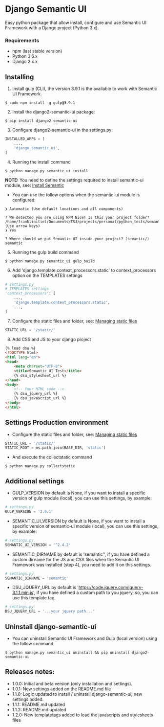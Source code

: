 # Django Semantic UI
Easy python package that allow install, configure and use Semantic UI Framework with a Django project (Python 3.x).

### Requirements
- npm (last stable version)
- Python 3.6.x
- Django 2.x.x

## Installing
1) Install gulp (CLI), the version 3.9.1 is the available to work with Semantic UI Framework.
```shell
$ sudo npm install -g gulp@3.9.1
```

2) Install the django2-semantic-ui package:
```shell
$ pip install django2-semantic-ui
```

3) Configure django2-semantic-ui in the settings.py:
```python
INSTALLED_APPS = [
    ...,
    'django_semantic_ui',
]
```

4) Running the install command
```shell
$ python manage.py semantic_ui install
```
**NOTE:** You need to define the settings required to install semantic-ui module, see: [Install Semantic](https://semantic-ui.com/introduction/getting-started.html)
- You can use the follow options when the semantic-ui module is configured:
```shell
❯ Automatic (Use default locations and all components)

? We detected you are using NPM Nice! Is this your project folder? /home/franklinitiel/Documents/TSJ/projects/personal/python_tests/semanticui/static (Use arrow keys)
❯ Yes

? Where should we put Semantic UI inside your project? (semantic/) semantic
```

5) Running the gulp build command
```shell
$ python manage.py semantic_ui gulp_build
```

6) Add 'django.template.context_processors.static' to context_processors option on the TEMPLATES settings
```python
# settings.py
# TEMPLATES settings
'context_processors': [
    ...,
    'django.template.context_processors.static',
    ...,
]
```

7) Configure the static files and folder, see: [Managing static files](https://docs.djangoproject.com/en/2.1/howto/static-files/)
```python
STATIC_URL = '/static/'
```

8) Add CSS and JS to your django project
```html
{% load dsu %}
<!DOCTYPE html>
<html lang="en">
<head>
    <meta charset="UTF-8">
    <title>Semantic UI Test</title>
    {% dsu_stylesheet_url %}
</head>
<body>
    <!-- Your HTML code -->
    {% dsu_jquery_url %}
    {% dsu_javascript_url %}
</body>
</html>
```

## Settings Production environment
- Configure the static files and folder, see: [Managing static files](https://docs.djangoproject.com/en/1.11/howto/static-files/)
```python
STATIC_URL = '/static/'
STATIC_ROOT = os.path.join(BASE_DIR, 'static')
```
- And execute the collectstatic command
```shell
$ python manage.py collectstatic
```

## Additional settings
- GULP_VERSION by default is None, if you want to install a specific version of gulp module (local), you can use this settings, by example:
```python
# settings.py
GULP_VERSION = '3.9.1'
```
- SEMANTIC_UI_VERSION by default is None, if you want to install a specific version of semantic-ui module (local), you can use this settings, by example:
```python
# settings.py
SEMANTIC_UI_VERSION = '^2.4.2'
```
- SEMANTIC_DIRNAME by default is 'semantic'', if you have defined a custom dirname for the JS and CSS files when the Semantic UI Framework was installed (step 4), you need to add it on this settings.
```python
# settings.py
SEMANTIC_DIRNAME = 'semantic'
```
- DSU_JQUERY_URL by default is 'https://code.jquery.com/jquery-3.1.1.min.js', if you have defined a custom path to you jquery, so, you can use this template tag.
```python
# settings.py
DSU_JQUERY_URL = '...your jquery path...'
```

## Uninstall django-semantic-ui
- You can uninstall Semantic UI Framework and Gulp (local version) using the follow command:
```shell
$ python manage.py semantic_ui uninstall && pip uninstall django2-semantic-ui
```

## Releases notes:

- 1.0.0: Initial and beta version (only installation and settings).
- 1.0.1: New settings added on the README.md file
- 1.1.0: Logic updated to install / uninstall django-semantic-ui, new settings added.
- 1.1.1: README.md updated
- 1.1.2: README.md updated
- 1.2.0: New templatetags added to load the javascripts and stylesheets files
